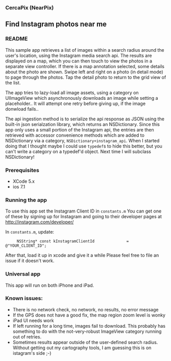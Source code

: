 
### CercaPix  (NearPix)  

## Find Instagram photos near me

### README 

This sample app retrieves a list of images within a search radius around the user's location, using the Instagram media search api. The results are displayed on a map,
which you can then touch to view the photos in a separate view controller.
If there is a map annotation selected, some details about the photo are shown.
Swipe left and right on a photo (in detail mode) to page through the photos.
Tap the detail photo to return to the grid view of the list.

The app tries to lazy-load all image assets, using a category on UIImageView which asynchronously downloads an image while setting a placeholder..
It will attempt one retry before giving up, if the image donwload fails..

The api ingestion method is to serialize the api response as JSON using the built-in json serialzation library, which returns an NSDictionary. Since this app only uses a small portion of the Instagram api, the entries are then retrieved with accessor convenience methods which are added to NSDictionary via a category, `NSDictionary+instagram_api`.
When I started doing that I thought maybe I could use `typedef`s to hide this better,
but you can't write a category on a typedef'd object. Next time I will subclass NSDictionary!


### Prerequisites

- XCode 5.x
- ios 7.1

### Running the app

To use this app set the Instagram Client ID  in `constants.m`
You can get one of these by signing up for Instagram and going to their developer
pages at http://instagram.com/developer/

In `constants.m`, update: 

        
         NSString* const kInstagramClientId              = @"YOUR_CLIENT_ID";


After that, load it up in xcode and give it a while
Please feel free to file an issue if it doesn't work.
### Universal app

This app will run on both iPhone and iPad. 

### Known issues:
- There is no network check, no network, no results, no error message
- If the GPS does not have a good fix, the map region zoom level is wonky
- iPad UI needs work
- If left running for a long time, images fail to download. This probably has something to do with the not-very-robust ImageView category running out of retries.
- Sometimes results appear outside of the user-defined search radius.  Without getting out my cartography tools, I am guessing this is on istagram's side ;-)


